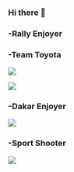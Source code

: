 ### Hi there 👋



### -Rally Enjoyer
### -Team Toyota


![](https://media.giphy.com/media/dBQnOB1RBK2YKSNjN2/giphy-downsized-large.gif)

![](https://media.giphy.com/media/BErydK6VVsDlVIEW1Q/giphy.gif)


### -Dakar Enjoyer


![](https://i.gifer.com/863s.gif)


### -Sport Shooter

![](https://www.clay-shooting.com/wp-content/uploads/sites/19/2011/10/crossers-pair1.gif)

